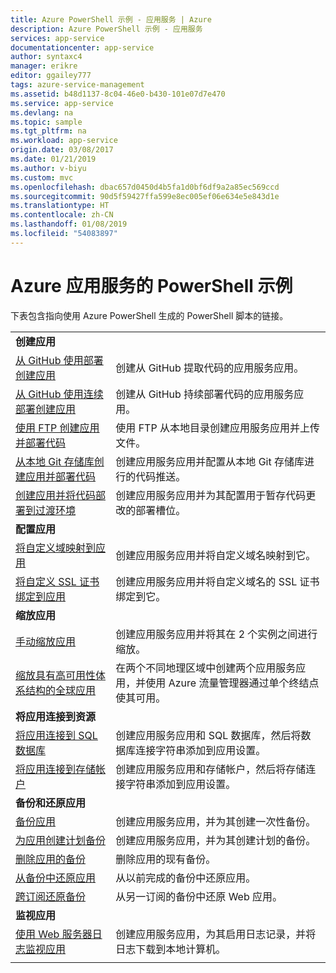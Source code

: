 ```yaml
---
title: Azure PowerShell 示例 - 应用服务 | Azure
description: Azure PowerShell 示例 - 应用服务
services: app-service
documentationcenter: app-service
author: syntaxc4
manager: erikre
editor: ggailey777
tags: azure-service-management
ms.assetid: b48d1137-8c04-46e0-b430-101e07d7e470
ms.service: app-service
ms.devlang: na
ms.topic: sample
ms.tgt_pltfrm: na
ms.workload: app-service
origin.date: 03/08/2017
ms.date: 01/21/2019
ms.author: v-biyu
ms.custom: mvc
ms.openlocfilehash: dbac657d0450d4b5fa1d0bf6df9a2a85ec569ccd
ms.sourcegitcommit: 90d5f59427ffa599e8ec005ef06e634e5e843d1e
ms.translationtype: HT
ms.contentlocale: zh-CN
ms.lasthandoff: 01/08/2019
ms.locfileid: "54083897"
---
```

# <a name="powershell-samples-for-azure-app-service"></a>Azure 应用服务的 PowerShell 示例

下表包含指向使用 Azure PowerShell 生成的 PowerShell 脚本的链接。

| | |
|-|-|
|**创建应用**||
| [从 GitHub 使用部署创建应用](./scripts/powershell-deploy-github.md?toc=%2fpowershell%2fmodule%2ftoc.json)| 创建从 GitHub 提取代码的应用服务应用。 |
| [从 GitHub 使用连续部署创建应用](./scripts/powershell-continuous-deployment-github.md?toc=%2fpowershell%2fmodule%2ftoc.json)| 创建从 GitHub 持续部署代码的应用服务应用。 |
| [使用 FTP 创建应用并部署代码](./scripts/powershell-deploy-ftp.md?toc=%2fpowershell%2fmodule%2ftoc.json) | 使用 FTP 从本地目录创建应用服务应用并上传文件。 |
| [从本地 Git 存储库创建应用并部署代码](./scripts/powershell-deploy-local-git.md?toc=%2fpowershell%2fmodule%2ftoc.json) | 创建应用服务应用并配置从本地 Git 存储库进行的代码推送。 |
| [创建应用并将代码部署到过渡环境](./scripts/powershell-deploy-staging-environment.md?toc=%2fpowershell%2fmodule%2ftoc.json) | 创建应用服务应用并为其配置用于暂存代码更改的部署槽位。 |
|**配置应用**||
| [将自定义域映射到应用](./scripts/powershell-configure-custom-domain.md?toc=%2fpowershell%2fmodule%2ftoc.json)| 创建应用服务应用并将自定义域名映射到它。 |
| [将自定义 SSL 证书绑定到应用](./scripts/powershell-configure-ssl-certificate.md?toc=%2fpowershell%2fmodule%2ftoc.json)| 创建应用服务应用并将自定义域名的 SSL 证书绑定到它。 |
|**缩放应用**||
| [手动缩放应用](./scripts/powershell-scale-manual.md?toc=%2fpowershell%2fmodule%2ftoc.json) | 创建应用服务应用并将其在 2 个实例之间进行缩放。 |
| [缩放具有高可用性体系结构的全球应用](./scripts/powershell-scale-high-availability.md?toc=%2fpowershell%2fmodule%2ftoc.json) | 在两个不同地理区域中创建两个应用服务应用，并使用 Azure 流量管理器通过单个终结点使其可用。 |
|**将应用连接到资源**||
| [将应用连接到 SQL 数据库](./scripts/powershell-connect-to-sql.md?toc=%2fpowershell%2fmodule%2ftoc.json)| 创建应用服务应用和 SQL 数据库，然后将数据库连接字符串添加到应用设置。 |
| [将应用连接到存储帐户](./scripts/powershell-connect-to-storage.md?toc=%2fpowershell%2fmodule%2ftoc.json)| 创建应用服务应用和存储帐户，然后将存储连接字符串添加到应用设置。 |
|**备份和还原应用**||
| [备份应用](./scripts/powershell-backup-onetime.md?toc=%2fpowershell%2fmodule%2ftoc.json) | 创建应用服务应用，并为其创建一次性备份。 |
| [为应用创建计划备份](./scripts/powershell-backup-scheduled.md?toc=%2fpowershell%2fmodule%2ftoc.json) | 创建应用服务应用，并为其创建计划的备份。 |
| [删除应用的备份](./scripts/powershell-backup-delete.md?toc=%2fpowershell%2fmodule%2ftoc.json) | 删除应用的现有备份。 |
| [从备份中还原应用](./scripts/powershell-backup-restore.md?toc=%2fpowershell%2fmodule%2ftoc.json) | 从以前完成的备份中还原应用。 |
| [跨订阅还原备份](./scripts/powershell-backup-restore-diff-sub.md?toc=%2fpowershell%2fmodule%2ftoc.json) | 从另一订阅的备份中还原 Web 应用。 |
|**监视应用**||
| [使用 Web 服务器日志监视应用](./scripts/powershell-monitor.md?toc=%2fpowershell%2fmodule%2ftoc.json) | 创建应用服务应用，为其启用日志记录，并将日志下载到本地计算机。 |
| | |

